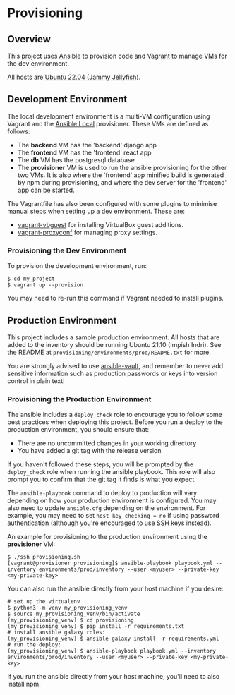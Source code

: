 # Provisioning

## Overview

This project uses [Ansible](https://docs.ansible.com/ansible/latest/index.html)
to provision code and [Vagrant](https://www.vagrantup.com) to manage VMs for
the dev environment.

All hosts are [Ubuntu 22.04 (Jammy Jellyfish)](https://releases.ubuntu.com/22.04/).

## Development Environment

The local development environment is a multi-VM configuration using Vagrant and the
[Ansible Local](https://www.vagrantup.com/docs/provisioning/ansible_local.html)
provisioner. These VMs are defined as follows:

* The **backend** VM has the 'backend' django app
* The **frontend** VM has the 'frontend' react app
* The **db** VM has the postgresql database
* The **provisioner** VM is used to run the ansible provisioning for the other
  two VMs. It is also where the 'frontend' app minified build is generated by
  npm during provisioning, and where the dev server for the 'frontend' app can
  be started.
  
The Vagrantfile has also been configured with some plugins to minimise manual
steps when setting up a dev environment. These are:
  
  * [vagrant-vbguest](https://github.com/dotless-de/vagrant-vbguest) for installing VirtualBox guest additions.
  * [vagrant-proxyconf](https://github.com/tmatilai/vagrant-proxyconf) for managing proxy settings.
  
### Provisioning the Dev Environment

To provision the development environment, run:
```
$ cd my_project
$ vagrant up --provision
```

You may need to re-run this command if Vagrant needed to install plugins.

## Production Environment

This project includes a sample production environment. All hosts that are added
to the inventory should be running Ubuntu 21.10 (Impish Indri). See the README at
`provisioning/environments/prod/README.txt` for more.

You are strongly advised to use [ansible-vault](https://docs.ansible.com/ansible/latest/user_guide/vault.html),
and remember to never add sensitive information such as production passwords or
keys into version control in plain text!
  
### Provisioning the Production Environment

The ansible includes a `deploy_check` role to encourage you to follow some best
practices when deploying this project. Before you run a deploy to the production
environment, you should ensure that:

* There are no uncommitted changes in your working directory
* You have added a git tag with the release version

If you haven't followed these steps, you will be prompted by the `deploy_check`
role when running the ansible playbook. This role will also prompt you to
confirm that the git tag it finds is what you expect.

The `ansible-playbook` command to deploy to production will vary depending on
how your production environment is configured. You may also need to update
`ansible.cfg` depending on the environment. For example, you may need to set
`host_key_checking = no` if using password authentication (although you're 
encouraged to use SSH keys instead).

An example for provisioning to the production environment using the
**provisioner** VM:

```
$ ./ssh_provisioning.sh
[vagrant@provisioner provisioning]$ ansible-playbook playbook.yml --inventory environments/prod/inventory --user <myuser> --private-key <my-private-key>
```

You can also run the ansible directly from your host machine if you desire:

```
# set up the virtualenv
$ python3 -m venv my_provisioning_venv
$ source my_provisioning_venv/bin/activate
(my_provisioning_venv) $ cd provisioning
(my_provisioning_venv) $ pip install -r requirements.txt
# install ansible galaxy roles:
(my_provisioning_venv) $ ansible-galaxy install -r requirements.yml
# run the deploy:
(my_provisioning_venv) $ ansible-playbook playbook.yml --inventory environments/prod/inventory --user <myuser> --private-key <my-private-key>
```

If you run the ansible directly from your host machine, you'll need to also install npm.
